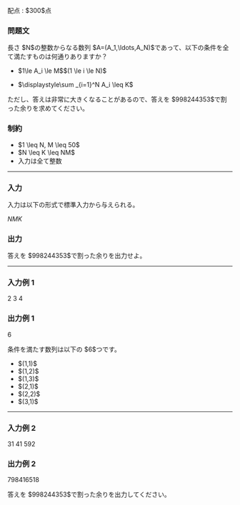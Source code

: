 
<div>

<span>

<span>

<p>
配点 : $300$点
</p>

<div>

<section>

### **問題文**

<p>
長さ $N$の整数からなる数列 $A=(A_1,\ldots,A_N)$であって、以下の条件を全て満たすものは何通りありますか？
</p>

<ul>

<li>

<p>
$1\le A_i \le M$$(1 \le i \le N)$
</p>

</li>

<li>

<p>
$\displaystyle\sum _{i=1}^N A_i \leq K$
</p>

</li>

</ul>

<p>
ただし、答えは非常に大きくなることがあるので、答えを $998244353$で割った余りを求めてください。
</p>

</section>

</div>

<div>

<section>

### **制約**

<ul>

<li>
$1 \leq N, M \leq 50$
</li>

<li>
$N \leq K \leq NM$
</li>

<li>
入力は全て整数
</li>

</ul>

</section>

</div>

---

<div>

<div>

<section>

### **入力**

<p>
入力は以下の形式で標準入力から与えられる。
</p>

<div>

$N$$M$$K$
</div>

</section>

</div>

<div>

<section>

### **出力**

<p>
答えを $998244353$で割った余りを出力せよ。
</p>

</section>

</div>

</div>

---

<div>

<section>

### **入力例 1**

<div>

2 3 4

</div>

</section>

</div>

<div>

<section>

### **出力例 1**

<div>

6

</div>

<p>
条件を満たす数列は以下の $6$つです。
</p>

<ul>

<li>
$(1,1)$
</li>

<li>
$(1,2)$
</li>

<li>
$(1,3)$
</li>

<li>
$(2,1)$
</li>

<li>
$(2,2)$
</li>

<li>
$(3,1)$
</li>

</ul>

</section>

</div>

---

<div>

<section>

### **入力例 2**

<div>

31 41 592

</div>

</section>

</div>

<div>

<section>

### **出力例 2**

<div>

798416518

</div>

<p>
答えを $998244353$で割った余りを出力してください。
</p>

</section>

</div>

</span>

</span>

</div>
